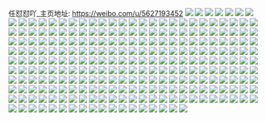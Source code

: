 任怼怼吖_主页地址: https://weibo.com/u/5627193452 
![](https://wx4.sinaimg.cn/mw2000/0068P84Ily1h9ivchyej0j324z24zhdu.jpg) 
![](https://wx4.sinaimg.cn/mw2000/0068P84Ily1h9ivcfbddqj30zk1bekcx.jpg) 
![](https://wx4.sinaimg.cn/mw2000/0068P84Ily1h9ivcdmuyuj30zk1be1kp.jpg) 
![](https://wx4.sinaimg.cn/mw2000/0068P84Ily1h9ivch2qg3j30zk1be7wh.jpg) 
![](https://wx4.sinaimg.cn/mw2000/0068P84Ily1h8glf1sf8uj313x1h94qp.jpg) 
![](https://wx4.sinaimg.cn/mw2000/0068P84Ily1h8glfeh8nzj32bz2bz4r1.jpg) 
![](https://wx4.sinaimg.cn/mw2000/0068P84Ily1h8glf2vkbrj326o2wwb2a.jpg) 
![](https://wx4.sinaimg.cn/mw2000/0068P84Ily1h8glf3spizj32c03404qr.jpg) 
![](https://wx4.sinaimg.cn/mw2000/0068P84Ily1h8glf14dwfj32c0340kjn.jpg) 
![](https://wx4.sinaimg.cn/mw2000/0068P84Ily1h8glf6avdjj32c03404qu.jpg) 
![](https://wx4.sinaimg.cn/mw2000/0068P84Ily1h8glfhkbfyj319i1kw4qp.jpg) 
![](https://wx4.sinaimg.cn/mw2000/0068P84Ily1h8glffs14gj30wi0whauf.jpg) 
![](https://wx4.sinaimg.cn/mw2000/0068P84Ily1h8glfgxjx6j32c03407wj.jpg) 
![](https://wx4.sinaimg.cn/mw2000/0068P84Ily1h7nvdfmyo5j32802yoqv7.jpg) 
![](https://wx4.sinaimg.cn/mw2000/0068P84Ily1h78qemnla3j30u01400xg.jpg) 
![](https://wx4.sinaimg.cn/mw2000/0068P84Ily1h78qenf2dyj30u0140qf3.jpg) 
![](https://wx4.sinaimg.cn/mw2000/0068P84Ily1h6mq6k1ldqj30zk1be0t3.jpg) 
![](https://wx4.sinaimg.cn/mw2000/0068P84Ily1h6ke6l66ujj31400u0dk0.jpg) 
![](https://wx4.sinaimg.cn/mw2000/0068P84Ily1h6ke6lk45vj31400u0q3p.jpg) 
![](https://wx4.sinaimg.cn/mw2000/0068P84Ily1h6ke6lxux7j31410u0tef.jpg) 
![](https://wx4.sinaimg.cn/mw2000/0068P84Ily1h6ke6kv81rj31400u0tdl.jpg) 
![](https://wx4.sinaimg.cn/mw2000/0068P84Ily1h5qed30aq7j30wd1a2nkw.jpg) 
![](https://wx4.sinaimg.cn/mw2000/0068P84Ily1h5qed5zpdcj31gr1ycnpe.jpg) 
![](https://wx4.sinaimg.cn/mw2000/0068P84Ily1h5qed4x1pmj30zk1be4qp.jpg) 
![](https://wx4.sinaimg.cn/mw2000/0068P84Ily1h4uztxxvx3j32c03404qr.jpg) 
![](https://wx4.sinaimg.cn/mw2000/0068P84Ily1h4uzuicml2j30xc1e7kjm.jpg) 
![](https://wx4.sinaimg.cn/mw2000/0068P84Ily1h4uzuqsajcj327l2y4kjn.jpg) 
![](https://wx4.sinaimg.cn/mw2000/0068P84Ily1h4uzttotpcj32a331hnpg.jpg) 
![](https://wx4.sinaimg.cn/mw2000/0068P84Ily1h4uzuapkifj32a731lb2e.jpg) 
![](https://wx4.sinaimg.cn/mw2000/0068P84Ily1h4uztoxkodj32c0340x6r.jpg) 
![](https://wx4.sinaimg.cn/mw2000/0068P84Ily1h4uztkl2k3j32a731mqv8.jpg) 
![](https://wx4.sinaimg.cn/mw2000/0068P84Ily1h4uzu3qe7ej32c0340u10.jpg) 
![](https://wx4.sinaimg.cn/mw2000/0068P84Ily1h4uzug3gtsj32c0340qv8.jpg) 
![](https://wx4.sinaimg.cn/mw2000/0068P84Ily1h4uzuwukmpj33032927wo.jpg) 
![](https://wx4.sinaimg.cn/mw2000/0068P84Ily1h4uzumtyvnj32c0340npf.jpg) 
![](https://wx4.sinaimg.cn/mw2000/0068P84Ily1h4uzv2dyrfj32c0340hdw.jpg) 
![](https://wx4.sinaimg.cn/mw2000/0068P84Ily1h3zuhfalu7j30u00u00wg.jpg) 
![](https://wx4.sinaimg.cn/mw2000/0068P84Ily1h3zuhfx1vpj31400u0wk0.jpg) 
![](https://wx4.sinaimg.cn/mw2000/0068P84Ily1h0yswitdx2j32c02c0kjl.jpg) 
![](https://wx4.sinaimg.cn/mw2000/0068P84Ily1h0xxq6ru09j30k00zk0yq.jpg) 
![](https://wx4.sinaimg.cn/mw2000/0068P84Ily1guiu7r6avqj61400u0dkp02.jpg) 
![](https://wx4.sinaimg.cn/mw2000/0068P84Ily1gu1lp5uh2cj33003004qs.jpg) 
![](https://wx4.sinaimg.cn/mw2000/0068P84Ily1gu1lp15ylzj333f2bknpg.jpg) 
![](https://wx4.sinaimg.cn/mw2000/0068P84Ily1gu1lp7iv3xj33002907wi.jpg) 
![](https://wx4.sinaimg.cn/mw2000/0068P84Ily1gt8ryvj7quj32c0340x6q.jpg) 
![](https://wx4.sinaimg.cn/mw2000/0068P84Ily1gt8q4ai0i0j31mo2ixkjm.jpg) 
![](https://wx4.sinaimg.cn/mw2000/0068P84Ily1gt8q47zewpj327c27ce82.jpg) 
![](https://wx4.sinaimg.cn/mw2000/0068P84Ily1gt8q4c6wndj32c02c0b2a.jpg) 
![](https://wx4.sinaimg.cn/mw2000/0068P84Ily1gt8q4hlcvpj33402c0kjm.jpg) 
![](https://wx4.sinaimg.cn/mw2000/0068P84Ily1gt8q4dr7a1j326a2wee82.jpg) 
![](https://wx4.sinaimg.cn/mw2000/0068P84Ily1gt8q4nv11cj32c01r0e81.jpg) 
![](https://wx4.sinaimg.cn/mw2000/0068P84Ily1gt0ehpywa1j31ua1w1x6p.jpg) 
![](https://wx4.sinaimg.cn/mw2000/0068P84Ily1gsmlhrocagj31400u0wie.jpg) 
![](https://wx4.sinaimg.cn/mw2000/0068P84Ily1gsmlhr8rosj30u0140q9g.jpg) 
![](https://wx4.sinaimg.cn/mw2000/0068P84Ily1gsmlhschvzj31400u0qil.jpg) 
![](https://wx4.sinaimg.cn/mw2000/0068P84Ily1gsjaboy5g9j31400u0q6u.jpg) 
![](https://wx4.sinaimg.cn/mw2000/0068P84Ily1gsartvflnwj31400u04cs.jpg) 
![](https://wx4.sinaimg.cn/mw2000/0068P84Ily1gsarttt776j30u01404nw.jpg) 
![](https://wx4.sinaimg.cn/mw2000/0068P84Ily1gsartroaawj30u0140kce.jpg) 
![](https://wx4.sinaimg.cn/mw2000/0068P84Ily1gsartpr67sj312o0u0avk.jpg) 
![](https://wx4.sinaimg.cn/mw2000/0068P84Ily1gsaelmedgtj30u0140tja.jpg) 
![](https://wx4.sinaimg.cn/mw2000/0068P84Ily1gsaelmyfwij30u014fdwv.jpg) 
![](https://wx4.sinaimg.cn/mw2000/0068P84Ily1gsaelnk06kj31400u0dwb.jpg) 
![](https://wx4.sinaimg.cn/mw2000/0068P84Ily1gsaelp66qpj31400u0gzw.jpg) 
![](https://wx4.sinaimg.cn/mw2000/0068P84Ily1gsaelo88o1j31400u0gxb.jpg) 
![](https://wx4.sinaimg.cn/mw2000/0068P84Ily1gsaellva76j31400u0alb.jpg) 
![](https://wx4.sinaimg.cn/mw2000/0068P84Ily1gs8qspb43yj31ha0u0tif.jpg) 
![](https://wx4.sinaimg.cn/mw2000/0068P84Ily1gs8qssl353j30u00u07cb.jpg) 
![](https://wx4.sinaimg.cn/mw2000/0068P84Ily1gs8qsqp75jj31hc0u012u.jpg) 
![](https://wx4.sinaimg.cn/mw2000/0068P84Ily1gs8qsuvtt6j31400u0guv.jpg) 
![](https://wx4.sinaimg.cn/mw2000/0068P84Ily1gs8qswtgcsj31400u0tq8.jpg) 
![](https://wx4.sinaimg.cn/mw2000/0068P84Ily1gs8qsvioguj30u0140aft.jpg) 
![](https://wx4.sinaimg.cn/mw2000/0068P84Ily1gs2nlxjwrkj32b932zx6q.jpg) 
![](https://wx4.sinaimg.cn/mw2000/0068P84Ily1gs2nlvtmiej333z1r01kz.jpg) 
![](https://wx4.sinaimg.cn/mw2000/0068P84Ily1gs2nmrxxwgj318y0u07wh.jpg) 
![](https://wx4.sinaimg.cn/mw2000/0068P84Ily1grtmcxmvsyj31400u04b1.jpg) 
![](https://wx4.sinaimg.cn/mw2000/0068P84Ily1grtmcyc1uyj31400u0k23.jpg) 
![](https://wx4.sinaimg.cn/mw2000/0068P84Ily1grtmcz3kkij31400u016i.jpg) 
![](https://wx4.sinaimg.cn/mw2000/0068P84Ily1grtmd0knq1j31150u0dsy.jpg) 
![](https://wx4.sinaimg.cn/mw2000/0068P84Ily1grlnfwjih7j30zj0zjkcf.jpg) 
![](https://wx4.sinaimg.cn/mw2000/0068P84Ily1gr4caa585tj32c02c0qva.jpg) 
![](https://wx4.sinaimg.cn/mw2000/0068P84Ily1gr4cak0wyxj32c02c07wh.jpg) 
![](https://wx4.sinaimg.cn/mw2000/0068P84Ily1gr4cad0pb4j32c02c0b2h.jpg) 
![](https://wx4.sinaimg.cn/mw2000/0068P84Ily1gr4c9zuevij32c02c0kjl.jpg) 
![](https://wx4.sinaimg.cn/mw2000/0068P84Ily1gr4c9xujrpj31be0zkwtk.jpg) 
![](https://wx4.sinaimg.cn/mw2000/0068P84Ily1gr4ca6p35lj32c02c0u0x.jpg) 
![](https://wx4.sinaimg.cn/mw2000/0068P84Ily1gr4cs34n5rj30xc0p0tdp.jpg) 
![](https://wx4.sinaimg.cn/mw2000/0068P84Ily1gr4ckodf40j30wh0v7qb7.jpg) 
![](https://wx4.sinaimg.cn/mw2000/0068P84Ily1gr4cbljfafj32c02c0u0x.jpg) 
![](https://wx4.sinaimg.cn/mw2000/0068P84Ily1gr4ckrh0vvj31jj1jjb29.jpg) 
![](https://wx4.sinaimg.cn/mw2000/0068P84Ily1gr4ca4mwacj33402c0b2k.jpg) 
![](https://wx4.sinaimg.cn/mw2000/0068P84Ily1gqx204r6gqj313y0u047y.jpg) 
![](https://wx4.sinaimg.cn/mw2000/0068P84Ily1gqx2056twfj30u00u0wji.jpg) 
![](https://wx4.sinaimg.cn/mw2000/0068P84Ily1gqx2060sk4j31400u07f4.jpg) 
![](https://wx4.sinaimg.cn/mw2000/0068P84Ily1gqx206ew3cj31400u010e.jpg) 
![](https://wx4.sinaimg.cn/mw2000/0068P84Ily1gqv4598rkbj32c02c07wi.jpg) 
![](https://wx4.sinaimg.cn/mw2000/0068P84Ily1gqv45abtsrj323q23rqv6.jpg) 
![](https://wx4.sinaimg.cn/mw2000/0068P84Ily1gqv458bu03j30zk0zk1kx.jpg) 
![](https://wx4.sinaimg.cn/mw2000/0068P84Ily1gqv457tos4j31be0zk4eh.jpg) 
![](https://wx4.sinaimg.cn/mw2000/0068P84Ily1gqo3sm0n1nj30u0140h02.jpg) 
![](https://wx4.sinaimg.cn/mw2000/0068P84Ily1gqo3ss9b5rj30u0140dsq.jpg) 
![](https://wx4.sinaimg.cn/mw2000/0068P84Ily1gqo3shmenzj30u014ik5l.jpg) 
![](https://wx4.sinaimg.cn/mw2000/0068P84Ily1gqo3sqexdej31410u04ee.jpg) 
![](https://wx4.sinaimg.cn/mw2000/0068P84Ily1gqn2pto5qwj30zk0qnqft.jpg) 
![](https://wx4.sinaimg.cn/mw2000/0068P84Ily1gqn2pvkldzj32c01qzkjm.jpg) 
![](https://wx4.sinaimg.cn/mw2000/0068P84Ily1gqn2px89b5j32y627n4qr.jpg) 
![](https://wx4.sinaimg.cn/mw2000/0068P84Ily1gqn2pz307lj331s2ac1l0.jpg) 
![](https://wx4.sinaimg.cn/mw2000/0068P84Ily1gqn2q7c92pj32c02c0x6q.jpg) 
![](https://wx4.sinaimg.cn/mw2000/0068P84Ily1gqn2q0wtugj32ue24snpe.jpg) 
![](https://wx4.sinaimg.cn/mw2000/0068P84Ily1gqn2q1i9clj30zk1betzj.jpg) 
![](https://wx4.sinaimg.cn/mw2000/0068P84Ily1gqn2pt8px9j31be0zkqsd.jpg) 
![](https://wx4.sinaimg.cn/mw2000/0068P84Ily1gqn2q1zqx9j30x2182av8.jpg) 
![](https://wx4.sinaimg.cn/mw2000/0068P84Ily1gqmi8ku941j32c02c0kjm.jpg) 
![](https://wx4.sinaimg.cn/mw2000/0068P84Ily1gqmi8j37kbj32c02c0e81.jpg) 
![](https://wx4.sinaimg.cn/mw2000/0068P84Ily1gqmi8lyssvj32i31vkhdt.jpg) 
![](https://wx4.sinaimg.cn/mw2000/0068P84Ily1gqg31jby3aj32c02c0qqc.jpg) 
![](https://wx4.sinaimg.cn/mw2000/0068P84Ily1gqdos3nurmj30zk0zk18c.jpg) 
![](https://wx4.sinaimg.cn/mw2000/0068P84Ily1gq34v238ncj31hc0u0dtf.jpg) 
![](https://wx4.sinaimg.cn/mw2000/0068P84Ily1gq34v3hgh5j31hc0u04ag.jpg) 
![](https://wx4.sinaimg.cn/mw2000/0068P84Ily1gq34v44wlej31hc0u0dtu.jpg) 
![](https://wx4.sinaimg.cn/mw2000/0068P84Ily1gq34v4nfy0j31hc0u0ajx.jpg) 
![](https://wx4.sinaimg.cn/mw2000/0068P84Ily1gq34v66m8cj30wi0ib3zz.jpg) 
![](https://wx4.sinaimg.cn/mw2000/0068P84Ily1gq34v5lo27j31400u04ch.jpg) 
![](https://wx4.sinaimg.cn/mw2000/0068P84Ily1gpjua2t3hlj32c02c0b29.jpg) 
![](https://wx4.sinaimg.cn/mw2000/0068P84Ily1gpjua1wrwdj30zk0zk7gn.jpg) 
![](https://wx4.sinaimg.cn/mw2000/0068P84Ily1gpjua0xeb3j32c02c0b29.jpg) 
![](https://wx4.sinaimg.cn/mw2000/0068P84Ily1gpf3jod2p9j32c0340npe.jpg) 
![](https://wx4.sinaimg.cn/mw2000/0068P84Ily1gpf3h6dqftj33403401la.jpg) 
![](https://wx4.sinaimg.cn/mw2000/0068P84Ily1gpf3halaefj31qd2pp1kb.jpg) 
![](https://wx4.sinaimg.cn/mw2000/0068P84Ily1gpf3h90qzxj322r3401l1.jpg) 
![](https://wx4.sinaimg.cn/mw2000/0068P84Ily1gpf3hdr5raj31rx35sx6q.jpg) 
![](https://wx4.sinaimg.cn/mw2000/0068P84Ily1gpf3hcr81wj31qx2bwx6p.jpg) 
![](https://wx4.sinaimg.cn/mw2000/0068P84Ily1gpf3h0rn4yj333z33zkk1.jpg) 
![](https://wx4.sinaimg.cn/mw2000/0068P84Ily1gpf3hecjqoj31o1141182.jpg) 
![](https://wx4.sinaimg.cn/mw2000/0068P84Ily1gpf3guusibj32c0340hdy.jpg) 
![](https://wx4.sinaimg.cn/mw2000/0068P84Ily1gp96xu27l9j322o3404qp.jpg) 
![](https://wx4.sinaimg.cn/mw2000/0068P84Ily1gp3ooz8dzcj33402c0x6r.jpg) 
![](https://wx4.sinaimg.cn/mw2000/0068P84Ily1gp3onmqhy9j334022o4qp.jpg) 
![](https://wx4.sinaimg.cn/mw2000/0068P84Ily1gp3onjv8qnj33402c0npf.jpg) 
![](https://wx4.sinaimg.cn/mw2000/0068P84Ily1gp3onlcpxwj334024xb2e.jpg) 
![](https://wx4.sinaimg.cn/mw2000/0068P84Ily1gp3onm5y1cj33402c07wi.jpg) 
![](https://wx4.sinaimg.cn/mw2000/0068P84Ily1gp3onp0cc5j32z528dhdw.jpg) 
![](https://wx4.sinaimg.cn/mw2000/0068P84Ily1gp3onq6xyoj33402c0u10.jpg) 
![](https://wx4.sinaimg.cn/mw2000/0068P84Ily1gp3onnkg0pj32c02c07wj.jpg) 
![](https://wx4.sinaimg.cn/mw2000/0068P84Ily1gp3oniubpfj32ap3401ky.jpg) 
![](https://wx4.sinaimg.cn/mw2000/0068P84Ily1gp24l2e8pwj32c02c07wh.jpg) 
![](https://wx4.sinaimg.cn/mw2000/0068P84Ily1gp24lciuagj33402c07wj.jpg) 
![](https://wx4.sinaimg.cn/mw2000/0068P84Ily1gp24l54gdrj31x31x3npd.jpg) 
![](https://wx4.sinaimg.cn/mw2000/0068P84Ily1gp24l434bcj32c02c01bx.jpg) 
![](https://wx4.sinaimg.cn/mw2000/0068P84Ily1gp24lgayuej31z42ydnpg.jpg) 
![](https://wx4.sinaimg.cn/mw2000/0068P84Ily1gp24l7ol1ij32c02c0qv5.jpg) 
![](https://wx4.sinaimg.cn/mw2000/0068P84Ily1gp24l6aqwoj32601idx6r.jpg) 
![](https://wx4.sinaimg.cn/mw2000/0068P84Ily1gp24layma3j32c02c04qq.jpg) 
![](https://wx4.sinaimg.cn/mw2000/0068P84Ily1gp24l3dk2xj31be0zkaqw.jpg) 
![](https://wx4.sinaimg.cn/mw2000/0068P84Ily1goxm9jfizmj32c02c0kjl.jpg) 
![](https://wx4.sinaimg.cn/mw2000/0068P84Ily1gorz8ibojxj31400u0wol.jpg) 
![](https://wx4.sinaimg.cn/mw2000/0068P84Ily1gorz8ji1c3j30u00u0teq.jpg) 
![](https://wx4.sinaimg.cn/mw2000/0068P84Ily1gorz8l8y6qj31400u07dv.jpg) 
![](https://wx4.sinaimg.cn/mw2000/0068P84Ily1gorz8m8ciaj30u00u07cc.jpg) 
![](https://wx4.sinaimg.cn/mw2000/0068P84Ily1gorz8hdz8uj30u00u0gr8.jpg) 
![](https://wx4.sinaimg.cn/mw2000/0068P84Ily1gorz8n1rixj30u00u0121.jpg) 
![](https://wx4.sinaimg.cn/mw2000/0068P84Ily1gorz8noxnij318z0u045y.jpg) 
![](https://wx4.sinaimg.cn/mw2000/0068P84Ily1gorz8of6f5j30u0140k15.jpg) 
![](https://wx4.sinaimg.cn/mw2000/0068P84Ily1gorz8pl1xgj31360tddre.jpg) 
![](https://wx4.sinaimg.cn/mw2000/0068P84Ily1gonaguupiij30u00u07cr.jpg) 
![](https://wx4.sinaimg.cn/mw2000/0068P84Ily1goiqyxmb9zj31400u0tii.jpg) 
![](https://wx4.sinaimg.cn/mw2000/0068P84Ily1goiqyx8fgaj30u0140woz.jpg) 
![](https://wx4.sinaimg.cn/mw2000/0068P84Ily1goiqywttmuj31400u010o.jpg) 
![](https://wx4.sinaimg.cn/mw2000/0068P84Ily1gohky3txw9j32c0340e83.jpg) 
![](https://wx4.sinaimg.cn/mw2000/0068P84Ily1gohky4z604j322e2r6hdv.jpg) 
![](https://wx4.sinaimg.cn/mw2000/0068P84Ily1gohky7mkzyj32c0340npf.jpg) 
![](https://wx4.sinaimg.cn/mw2000/0068P84Ily1gohky0uxajj32c02c0e81.jpg) 
![](https://wx4.sinaimg.cn/mw2000/0068P84Ily1gohky8gtqhj32c02c01kx.jpg) 
![](https://wx4.sinaimg.cn/mw2000/0068P84Ily1gohkxyn0rvj32c0340x6q.jpg) 
![](https://wx4.sinaimg.cn/mw2000/0068P84Ily1gohkuew7evj32ym22nhdt.jpg) 
![](https://wx4.sinaimg.cn/mw2000/0068P84Ily1gohkuffdtqj313y0u01kx.jpg) 
![](https://wx4.sinaimg.cn/mw2000/0068P84Ily1gohkue5zivj32r122a7wi.jpg) 
![](https://wx4.sinaimg.cn/mw2000/0068P84Ily1go9e7cr61rj30u00u043x.jpg) 
![](https://wx4.sinaimg.cn/mw2000/0068P84Ily1go9e7c5xk2j30u00u0tfl.jpg) 
![](https://wx4.sinaimg.cn/mw2000/0068P84Ily1go9e7drxbej30u00u07bc.jpg) 
![](https://wx4.sinaimg.cn/mw2000/0068P84Ily1go2lx0ins2j329c30eb2b.jpg) 
![](https://wx4.sinaimg.cn/mw2000/0068P84Ily1gm8ncbl03oj31kw1kw7h4.jpg) 
![](https://wx4.sinaimg.cn/mw2000/0068P84Ily1gm8nce0x2hj31kw1kw16s.jpg) 
![](https://wx4.sinaimg.cn/mw2000/0068P84Ily1gm8ncb71qyj31kw1kwtlx.jpg) 
![](https://wx4.sinaimg.cn/mw2000/0068P84Ily1gm8ncc7dmuj31kw1kwds3.jpg) 
![](https://wx4.sinaimg.cn/mw2000/0068P84Ily1gm8ncdb9suj31kw1kwh14.jpg) 
![](https://wx4.sinaimg.cn/mw2000/0068P84Ily1gm8ncbwag9j31kw1kwds7.jpg) 
![](https://wx4.sinaimg.cn/mw2000/0068P84Ily1gm8ncanfcwj31kw1kw4aq.jpg) 
![](https://wx4.sinaimg.cn/mw2000/0068P84Ily1gm8ncegjfcj31kw1kwqih.jpg) 
![](https://wx4.sinaimg.cn/mw2000/0068P84Ily1gm8nccrxe3j31kw1kwqgt.jpg) 
![](https://wx4.sinaimg.cn/mw2000/0068P84Ily1gkl5z60u2gj31v72iokjo.jpg) 
![](https://wx4.sinaimg.cn/mw2000/0068P84Ily1gkl5zb2iurj32bq33nqv6.jpg) 
![](https://wx4.sinaimg.cn/mw2000/0068P84Ily1gkl5zdj041j32eo1t07wj.jpg) 
![](https://wx4.sinaimg.cn/mw2000/0068P84Ily1gkl5z3bfkmj31w02ioe84.jpg) 
![](https://wx4.sinaimg.cn/mw2000/0068P84Ily1gjkqfw6xd3j333z2c0b2a.jpg) 
![](https://wx4.sinaimg.cn/mw2000/0068P84Ily1gjcazyoou6j32vt25v7wk.jpg) 
![](https://wx4.sinaimg.cn/mw2000/0068P84Ily1gjcazvt13uj330f29b1kz.jpg) 
![](https://wx4.sinaimg.cn/mw2000/0068P84Ily1gjcb01egc4j331229su0y.jpg) 
![](https://wx4.sinaimg.cn/mw2000/0068P84Ily1gfd2nffrudj327u2yghdt.jpg) 
![](https://wx4.sinaimg.cn/mw2000/0068P84Ily1gfd2np9l6oj327r2ychdu.jpg) 
![](https://wx4.sinaimg.cn/mw2000/0068P84Ily1gfd2nyl3flj32c03407wi.jpg) 
![](https://wx4.sinaimg.cn/mw2000/0068P84Ily1gfd2o66erej32c03401ky.jpg) 
![](https://wx4.sinaimg.cn/mw2000/0068P84Ily1gfd2qfg7tsj32ts246kjm.jpg) 
![](https://wx4.sinaimg.cn/mw2000/0068P84Ily1gfd2osvplaj323z2tbb29.jpg) 
![](https://wx4.sinaimg.cn/mw2000/0068P84Ily1gfd2p1y44kj32c03407wi.jpg) 
![](https://wx4.sinaimg.cn/mw2000/0068P84Ily1gfd2n88jayj323w23we82.jpg) 
![](https://wx4.sinaimg.cn/mw2000/0068P84Ily1gfd2oma70wj32492tn4qp.jpg) 
![](https://wx4.sinaimg.cn/mw2000/0068P84Ily1gf3eneum9ij33402c0txz.jpg) 
![](https://wx4.sinaimg.cn/mw2000/0068P84Ily1gf3ency85vj33402c01gm.jpg) 
![](https://wx4.sinaimg.cn/mw2000/0068P84Ily1gf1l33gnjxj33402c07wh.jpg) 
![](https://wx4.sinaimg.cn/mw2000/0068P84Ily1gf1l36642vj33402c01kx.jpg) 
![](https://wx4.sinaimg.cn/mw2000/0068P84Ily1gf1l30l8nbj33402c01kx.jpg) 
![](https://wx4.sinaimg.cn/mw2000/0068P84Ily1gezdlqrq1fj32c02c07wi.jpg) 
![](https://wx4.sinaimg.cn/mw2000/0068P84Ily1gezdlpl71mj32c02c0u0y.jpg) 
![](https://wx4.sinaimg.cn/mw2000/0068P84Ily1gezdlrsdhuj32c02c0hdu.jpg) 
![](https://wx4.sinaimg.cn/mw2000/0068P84Ily1gezdlsxksoj31bf0zk7j9.jpg) 
![](https://wx4.sinaimg.cn/mw2000/0068P84Ily1gezdlobc1ej32c02c0b2a.jpg) 
![](https://wx4.sinaimg.cn/mw2000/0068P84Ily1gezdluids0j30v70v749v.jpg) 
![](https://wx4.sinaimg.cn/mw2000/0068P84Ily1geyysk99gkj32c02c01ky.jpg) 
![](https://wx4.sinaimg.cn/mw2000/0068P84Ily1ge2or8sxtej321o32ikjl.jpg) 
![](https://wx4.sinaimg.cn/mw2000/0068P84Ily1gdzky5dmu6j317q1mb7v4.jpg) 
![](https://wx4.sinaimg.cn/mw2000/0068P84Ily1gdzkyr8o7hj31m41m4e3e.jpg) 
![](https://wx4.sinaimg.cn/mw2000/0068P84Ily1gdzkylco5bj31mc17r4qp.jpg) 
![](https://wx4.sinaimg.cn/mw2000/0068P84Ily1gdzkxz5iw4j31mb25qb29.jpg) 
![](https://wx4.sinaimg.cn/mw2000/0068P84Ily1gdzkyi496gj31e5238hdt.jpg) 
![](https://wx4.sinaimg.cn/mw2000/0068P84Ily1gdzkytnr52j31mb1mbb29.jpg) 
![](https://wx4.sinaimg.cn/mw2000/0068P84Ily1gdzkyp8ji2j31jj1jj1kx.jpg) 
![](https://wx4.sinaimg.cn/mw2000/0068P84Ily1gdzkywv5wbj31mc25skja.jpg) 
![](https://wx4.sinaimg.cn/mw2000/0068P84Ily1gdzkynx4pgj31mb25qnpd.jpg) 
![](https://wx4.sinaimg.cn/mw2000/0068P84Ily1gdmhwx8dlpj31mb1mb1kx.jpg) 
![](https://wx4.sinaimg.cn/mw2000/0068P84Ily1gdcgwkwnfij33402c01l0.jpg) 
![](https://wx4.sinaimg.cn/mw2000/0068P84Ily1gdcgwnwq4jj317q1mb7wh.jpg) 
![](https://wx4.sinaimg.cn/mw2000/0068P84Ily1gdcgwmcs6gj33402c0kjm.jpg) 
![](https://wx4.sinaimg.cn/mw2000/0068P84Ily1gdcgwp87kxj33402c0x6q.jpg) 
![](https://wx4.sinaimg.cn/mw2000/0068P84Ily1gdb6v12l8vj30zl0zkgss.jpg) 
![](https://wx4.sinaimg.cn/mw2000/0068P84Ily1gdb6v1a4p8j3192192jzq.jpg) 
![](https://wx4.sinaimg.cn/mw2000/0068P84Ily1gdb6v0jozaj30zl0zk7e1.jpg) 
![](https://wx4.sinaimg.cn/mw2000/0068P84Ily1gdb6x75xjlj31bf0zkdte.jpg) 
![](https://wx4.sinaimg.cn/mw2000/0068P84Ily1gdb6x7o9w1j31bf0zktlx.jpg) 
![](https://wx4.sinaimg.cn/mw2000/0068P84Ily1gdb6x6v99oj31bf0zknb5.jpg) 
![](https://wx4.sinaimg.cn/mw2000/0068P84Ily1gd9vg9nbqxj31en1endsx.jpg) 
![](https://wx4.sinaimg.cn/mw2000/0068P84Ily1gd9v3a84y0j31cp10ihbm.jpg) 
![](https://wx4.sinaimg.cn/mw2000/0068P84Ily1gd9v3aqb9zj31br1brgx6.jpg) 
![](https://wx4.sinaimg.cn/mw2000/0068P84Ily1gd8rhiwn4pj31mb17q172.jpg) 
![](https://wx4.sinaimg.cn/mw2000/0068P84Ily1gd8rhi13ohj31mb1mbnpd.jpg) 
![](https://wx4.sinaimg.cn/mw2000/0068P84Ily1gd8rhk8qayj31mb17qkaz.jpg) 
![](https://wx4.sinaimg.cn/mw2000/0068P84Ily1gd8rhmcl45j30zk0zkth1.jpg) 
![](https://wx4.sinaimg.cn/mw2000/0068P84Ily1gd8rhn9e8tj31mb17q1b1.jpg) 
![](https://wx4.sinaimg.cn/mw2000/0068P84Ily1gd8rhldmghj31bf0zkk45.jpg) 
![](https://wx4.sinaimg.cn/mw2000/0068P84Ily1gbj3sa2ww7j30rs1qie4o.jpg) 
